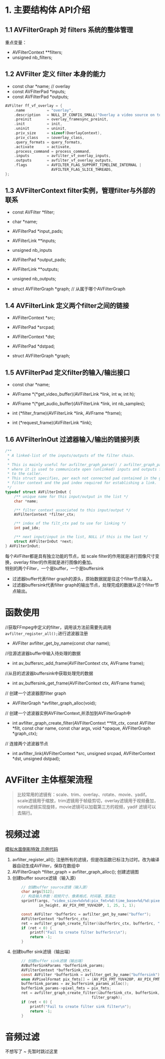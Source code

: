 # 1. 主要结构体 API介绍
## 1.1 AVFilterGraph 对 filters 系统的整体管理
重点变量：
- AVFilterContext **filters;
- unsigned nb_filters;

## 1.2 AVFilter 定义 filter 本身的能力
- const char *name;                // overlay
- const AVFilterPad *inputs;
- const AVFilterPad *outputs;

```c
AVFilter ff_vf_overlay = {
    .name          = "overlay",
    .description   = NULL_IF_CONFIG_SMALL("Overlay a video source on top of the input."),
    .preinit       = overlay_framesync_preinit,
    .init          = init,
    .uninit        = uninit,
    .priv_size     = sizeof(OverlayContext),
    .priv_class    = &overlay_class,
    .query_formats = query_formats,
    .activate      = activate,
    .process_command = process_command,
    .inputs        = avfilter_vf_overlay_inputs,
    .outputs       = avfilter_vf_overlay_outputs,
    .flags         = AVFILTER_FLAG_SUPPORT_TIMELINE_INTERNAL |
                     AVFILTER_FLAG_SLICE_THREADS,
};
```

## 1.3 AVFilterContext filter实例，管理filter与外部的联系
- const AVFilter *filter;
- char *name;
    
- AVFilterPad *input_pads;
- AVFilterLink **inputs;
- unsigned nb_inputs
    
- AVFilterPad *output_pads;
- AVFilterLink **outputs;
- unsigned nb_outputs;
    
- struct AVFilterGraph *graph;    // 从属于哪个AVFilterGraph

## 1.4 AVFilterLink 定义两个filter之间的链接
- AVFilterContext *src;
- AVFilterPad *srcpad;
    
- AVFilterContext *dst;
- AVFilterPad *dstpad;

- struct AVFilterGraph *graph;

## 1.5 AVFilterPad 定义filter的输入/输出接口
- const char *name;
- AVFrame *(*get_video_buffer)(AVFilterLink *link, int w, int h);
- AVFrame *(*get_audio_buffer)(AVFilterLink *link, int nb_samples);

- int (*filter_frame)(AVFilterLink *link, AVFrame *frame);

- int (*request_frame)(AVFilterLink *link);

## 1.6 AVFilterInOut 过滤器输入/输出的链接列表
```c
/**
 * A linked-list of the inputs/outputs of the filter chain.
 *
 * This is mainly useful for avfilter_graph_parse() / avfilter_graph_parse2(),
 * where it is used to communicate open (unlinked) inputs and outputs from and
 * to the caller.
 * This struct specifies, per each not connected pad contained in the graph, the
 * filter context and the pad index required for establishing a link.
 */
typedef struct AVFilterInOut {
    /** unique name for this input/output in the list */
    char *name;

    /** filter context associated to this input/output */
    AVFilterContext *filter_ctx;

    /** index of the filt_ctx pad to use for linking */
    int pad_idx;

    /** next input/input in the list, NULL if this is the last */
    struct AVFilterInOut *next;
} AVFilterInOut;
```

每个AVFilter都是具有独立功能的节点，如 scale filter的作用就是进行图像尺寸变换，overlay filter的作用就是进行图像的叠加。  
特别的两个Filter，一个是buffer，一个是buffersink  
- 过滤器buffer代表filter graph的源头，原始数据就是往这个filter节点输入。
- 过滤器buffersink代表filter graph的输出节点，处理完成的数据从这个filter节点输出。

# 函数使用
//获取FFmpeg中定义的filter，调用该方法前需要先调用`avfilter_register_all();`进行滤波器注册
- AVFilter avfilter_get_by_name(const char name);

//往源滤波器buffer中输入待处理的数据
- int av_buffersrc_add_frame(AVFilterContext ctx, AVFrame frame);

//从目的滤波器buffersink中获取处理完的数据
- int av_buffersink_get_frame(AVFilterContext ctx, AVFrame frame);

// 创建一个滤波器图filter graph
- AVFilterGraph *avfilter_graph_alloc(void);

// 创建一个滤波器实例AVFilterContext,并添加到AVFilterGraph中
- int avfilter_graph_create_filter(AVFilterContext **filt_ctx, const AVFilter *filt, const char name, const char args, void *opaque, AVFilterGraph *graph_ctx);

// 连接两个滤波器节点
- int avfilter_link(AVFilterContext *src, unsigned srcpad, AVFilterContext *dst, unsigned dstpad);

# AVFilter 主体框架流程
> 比较常用的滤镜有：scale、trim、overlay、rotate、movie、yadif。scale滤镜用于缩放，trim滤镜用于帧级剪切，overlay滤镜用于视频叠加，rotate滤镜实现旋转，movie滤镜可以加载第三方的视频，yadif 滤镜可以去隔行。


# 视频过滤
[模拟水面倒影特效 示例代码](../14_filter_video.c)

1. avfilter_register_all(); 注册所有的滤镜，但是改函数已标注为过时。改为编译器自动生成AVFilter，保存在数组中
2. AVFilterGraph *filter_graph = avfilter_graph_alloc(); 创建滤镜图
3. 创建buffer source滤镜（输入源）
    ```c
        // 创建buffer source滤镜（输入源）
        char args[512];
        // 构造输入参数：视频尺寸、像素格式、时间基、宽高比
        sprintf(args, "video_size=%dx%d:pix_fmt=%d:time_base=%d/%d:pixel_aspect=%d/%d", in_width,
                in_height, AV_PIX_FMT_YUV420P, 1, 25, 1, 1);

        const AVFilter *bufferSrc = avfilter_get_by_name("buffer");
        AVFilterContext *bufferSrc_ctx;
        ret = avfilter_graph_create_filter(&bufferSrc_ctx, bufferSrc, "in", args, NULL, filter_graph);
        if (ret < 0) {
            printf("Fail to create filter bufferSrc\n");
            return -1;
        }
    ```
4. 创建buffer sink滤镜（输出端）
    ```c
        // 创建buffer sink滤镜（输出端）
        AVBufferSinkParams *bufferSink_params;
        AVFilterContext *bufferSink_ctx;
        const AVFilter *bufferSink = avfilter_get_by_name("buffersink");
        enum AVPixelFormat pix_fmts[] = {AV_PIX_FMT_YUV420P, AV_PIX_FMT_NONE}; // 输出像素格式
        bufferSink_params = av_buffersink_params_alloc();
        bufferSink_params->pixel_fmts = pix_fmts;
        ret = avfilter_graph_create_filter(&bufferSink_ctx, bufferSink, "out", NULL, bufferSink_params,
                                        filter_graph);
        if (ret < 0) {
            printf("Fail to create filter sink filter\n");
            return -1;
        }
    ```


# 音频过滤




不想写了 ~ 先暂时跳过这里

